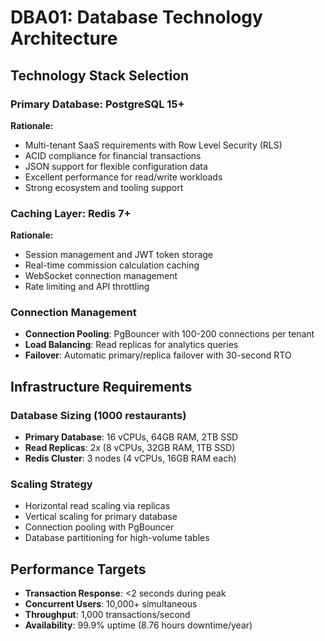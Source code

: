 # DBA01: Database Technology Architecture

## Technology Stack Selection

### Primary Database: PostgreSQL 15+
**Rationale:**
- Multi-tenant SaaS requirements with Row Level Security (RLS)
- ACID compliance for financial transactions
- JSON support for flexible configuration data
- Excellent performance for read/write workloads
- Strong ecosystem and tooling support

### Caching Layer: Redis 7+
**Rationale:**
- Session management and JWT token storage
- Real-time commission calculation caching
- WebSocket connection management
- Rate limiting and API throttling

### Connection Management
- **Connection Pooling**: PgBouncer with 100-200 connections per tenant
- **Load Balancing**: Read replicas for analytics queries
- **Failover**: Automatic primary/replica failover with 30-second RTO

## Infrastructure Requirements

### Database Sizing (1000 restaurants)
- **Primary Database**: 16 vCPUs, 64GB RAM, 2TB SSD
- **Read Replicas**: 2x (8 vCPUs, 32GB RAM, 1TB SSD)
- **Redis Cluster**: 3 nodes (4 vCPUs, 16GB RAM each)

### Scaling Strategy
- Horizontal read scaling via replicas
- Vertical scaling for primary database
- Connection pooling with PgBouncer
- Database partitioning for high-volume tables

## Performance Targets
- **Transaction Response**: <2 seconds during peak
- **Concurrent Users**: 10,000+ simultaneous
- **Throughput**: 1,000 transactions/second
- **Availability**: 99.9% uptime (8.76 hours downtime/year)